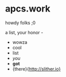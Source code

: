 # apcs.work

howdy folks ;0

a list, your honor -
- wowza
- cool
- list
- _you_
- __got__
- {there}{http://slither.io}

